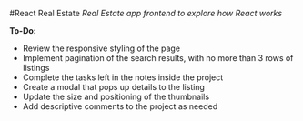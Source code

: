 #React Real Estate
*Real Estate app frontend to explore how React works*

**To-Do:**
* Review the responsive styling of the page
* Implement pagination of the search results, with no more than 3 rows of listings
* Complete the tasks left in the notes inside the project
* Create a modal that pops up details to the listing
* Update the size and positioning of the thumbnails
* Add descriptive comments to the project as needed
